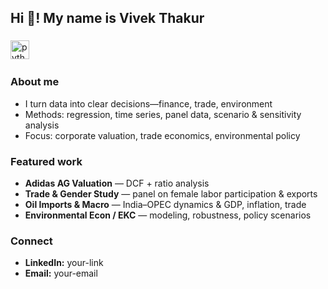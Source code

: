 <h2 align="left">Hi 👋! My name is Vivek Thakur </h2>


###

<div align="left">
  <img src="https://cdn.jsdelivr.net/gh/devicons/devicon/icons/python/python-original.svg" height="30" alt="python logo" />
  <img width="12" />
</div>

###

### About me
- I turn data into clear decisions—finance, trade, environment  
- Methods: regression, time series, panel data, scenario & sensitivity analysis  
- Focus: corporate valuation, trade economics, environmental policy

### Featured work
- **Adidas AG Valuation** — DCF + ratio analysis  
- **Trade & Gender Study** — panel on female labor participation & exports  
- **Oil Imports & Macro** — India–OPEC dynamics & GDP, inflation, trade  
- **Environmental Econ / EKC** — modeling, robustness, policy scenarios

### Connect
- **LinkedIn:** your-link  
- **Email:** your-email
